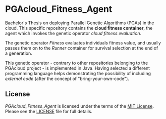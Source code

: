 # PGAcloud_Fitness_Agent
Bachelor's Thesis on deploying Parallel Genetic Algorithms (PGAs) in the cloud.
This specific repository contains the **cloud fitness container**,
the agent which invokes the genetic operator *cloud fitness evaluation*.

The genetic operator *Fitness* evaluates individuals fitness value,
and usually passes them on to the *Runner* container for survival selection at the end of a generation.

This genetic operator - contrary to other repositories belonging to the PGAcloud project - is implemented in Java.
Having selected a different programming language helps demonstrating the possibility of including *external code*
(after the concept of "bring-your-own-code").

## License
*PGAcloud_Fitness_Agent* is licensed under the terms of the [MIT License](https://opensource.org/licenses/MIT).
Please see the [LICENSE](LICENSE.md) file for full details.
